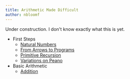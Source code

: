```yaml
---
title: Arithmetic Made Difficult
author: nbloomf
---
```


Under construction. I don't know exactly what this is yet.

* First Steps
    * [Natural Numbers](/pages/amd/sec/natural-numbers.html)
    * [From Arrows to Programs](/pages/amd/sec/from-arrows-to-programs.html)
    * [Primitive Recursion](/pages/amd/sec/primitive-recursion.html)
    * [Variations on Peano](/pages/amd/sec/variations-on-peano.html)
* Basic Arithmetic
    * [Addition](/pages/amd/sec/addition.html)
